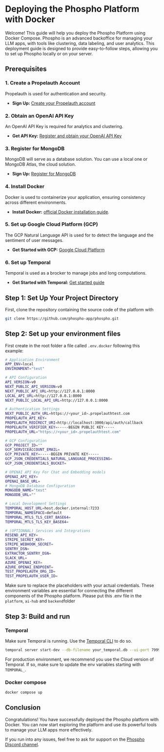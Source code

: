 # Deploying the Phospho Platform with Docker

Welcome! This guide will help you deploy the Phospho Platform using Docker Compose. Phospho is an advanced backoffice for managing your LLM apps, with tools like clustering, data labeling, and user analytics. This deployment guide is designed to provide easy-to-follow steps, allowing you to set up Phospho locally or on your server.

## Prerequisites

### 1. **Create a Propelauth Account**

Propelauth is used for authentication and security.

- **Sign Up:** [Create your Propelauth account](https://propelauth.com/signup)

### 2. **Obtain an OpenAI API Key**

An OpenAI API Key is required for analytics and clustering.

- **Get API Key:** [Register and obtain your OpenAI API Key](https://platform.openai.com/account/api-keys)

### 3. **Register for MongoDB**

MongoDB will serve as a database solution. You can use a local one or MongoDB Atlas, the cloud solution.

- **Sign Up:** [Register for MongoDB](https://www.mongodb.com/try)

### 4. **Install Docker**

Docker is used to containerize your application, ensuring consistency across different environments.

- **Install Docker:** [official Docker installation guide](https://docs.docker.com/get-docker/).

### 5. **Set up Google Cloud Platform (GCP)**

The GCP Natural Language API is used for to detect the language and the sentiment of user messages.

- **Get Started with GCP:** [Google Cloud Platform](https://cloud.google.com/natural-language/docs)

### 6. **Set up Temporal**

Temporal is used as a brocker to manage jobs and long computations.

- **Get Started with Temporal:** [Get started guide](https://learn.temporal.io/getting_started/)

## Step 1: Set Up Your Project Directory

First, clone the repository containing the source code of the platform with

```bash
git clone https://github.com/phospho-app/phospho.git
```

## Step 2: Set up your environment files

First create in the root folder a file called `.env.docker` following this example:

```bash
# Application Environment
APP_ENV=local
ENVIRONMENT="test"

# API Configuration
API_VERSION=v0
NEXT_PUBLIC_API_VERSION=v0
NEXT_PUBLIC_API_URL=http://127.0.0.1:8000
LOCAL_API_URL=http://127.0.0.1:8000
NEXT_PUBLIC_LOCAL_API_URL=http://127.0.0.1:8000

# Authentication Settings
NEXT_PUBLIC_AUTH_URL=https://<your_id>.propelauthtest.com
PROPELAUTH_API_KEY=
PROPELAUTH_REDIRECT_URI=http://localhost:3000/api/auth/callback
PROPELAUTH_VERIFIER_KEY=-----BEGIN PUBLIC KEY-----
PROPELAUTH_URL="https://<your_id>.propelauthtest.com"

# GCP Configuration
GCP_PROJECT_ID=""
GCP_SERVICEACCOUNT_EMAIL=
GCP_PRIVATE_KEY=-----BEGIN PRIVATE KEY-----
GCP_JSON_CREDENTIALS_NATURAL_LANGUAGE_PROCESSING=
GCP_JSON_CREDENTIALS_BUCKET=

# OPENAI API Key For Chat and Embedding models
OPENAI_API_KEY=
OPENAI_BASE_URL=
# MongoDB Database Configuration
MONGODB_NAME="test"
MONGODB_URL=""

# Local Development Settings
TEMPORAL_HOST_URL=host.docker.internal:7233
TEMPORAL_NAMESPACE=default
TEMPORAL_MTLS_TLS_CERT_BASE64=
TEMPORAL_MTLS_TLS_KEY_BASE64=

# (OPTIONNAL) Services and Integrations
RESEND_API_KEY=
STRIPE_SECRET_KEY=
STRIPE_WEBHOOK_SECRET=
SENTRY_DSN=
EXTRACTOR_SENTRY_DSN=
SLACK_URL=
AZURE_OPENAI_KEY=
AZURE_OPENAI_ENDPOINT=
TEST_PROPELAUTH_ORG_ID=
TEST_PROPELAUTH_USER_ID=

```

Make sure to replace the placeholders with your actual credentials. These environment variables are essential for connecting the different components of the Phospho platform.
Please put this .env file in the `platform`, `ai-hub` and `backend`folder

## Step 3: Build and run

### Temporal

Make sure Temporal is running. Use the [Temporal CLI](https://temporal.io/setup/install-temporal-cli) to do so.

```bash
temporal server start-dev --db-filename your_temporal.db --ui-port 7999
```

For production environment, we recommend you use the Cloud version of Temporal. If so, make sure to update the env variables starting with `TEMPORAL_`.

### Docker compose

```bash
docker compose up
```

## Conclusion

Congratulations! You have successfully deployed the Phospho platform with Docker. You can now start exploring the platform and use its powerful tools to manage your LLM apps more effectively.

If you run into any issues, feel free to ask for support on the [Phospho Discord channel](https://discord.gg/phospho).
